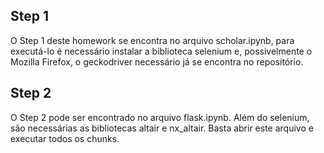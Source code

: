 ﻿Step 1
------

O Step 1 deste homework se encontra no arquivo scholar.ipynb, para executá-lo é necessário instalar a biblioteca selenium e, possivelmente o Mozilla Firefox, o geckodriver necessário já se encontra no repositório.

Step 2
------

O Step 2 pode ser encontrado no arquivo flask.ipynb. Além do selenium, são necessárias as bibliotecas altair e nx\_altair. Basta abrir este arquivo e executar todos os chunks.

